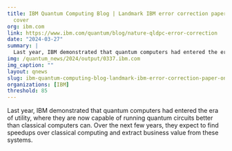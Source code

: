```yaml
---
title: IBM Quantum Computing Blog | Landmark IBM error correction paper on Nature
  cover
org: ibm.com
link: https://www.ibm.com/quantum/blog/nature-qldpc-error-correction
date: "2024-03-27"
summary: |
  Last year, IBM demonstrated that quantum computers had entered the era of utility, where they are now capable of running quantum circuits better than classical computers can. Over the next few years, they expect to find speedups over classical computing and extract business value from these systems.
img: /quantum_news/2024/output/0337.ibm.com
img_caption: ""
layout: qnews
slug: ibm-quantum-computing-blog-landmark-ibm-error-correction-paper-on-nature-cover
organizations: [IBM]
threshold: 85
---
```


Last year, IBM demonstrated that quantum computers had entered the era of utility, where they are now capable of running quantum circuits better than classical computers can. Over the next few years, they expect to find speedups over classical computing and extract business value from these systems.
